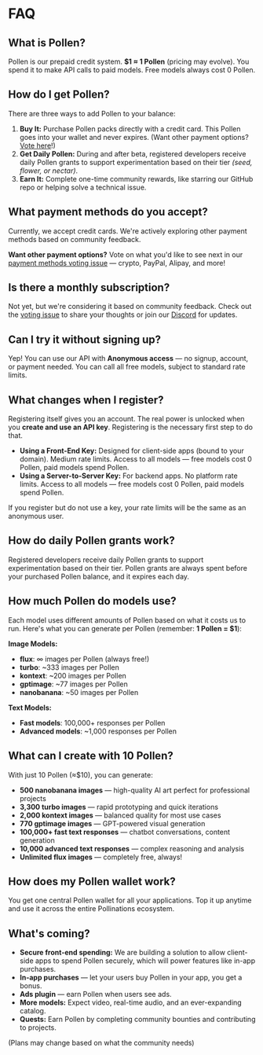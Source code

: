 # FAQ

## What is Pollen?

Pollen is our prepaid credit system. **$1 ≈ 1 Pollen** (pricing may evolve). You spend it to make API calls to paid models. Free models always cost 0 Pollen.

## How do I get Pollen?

There are three ways to add Pollen to your balance:
1.  **Buy It:** Purchase Pollen packs directly with a credit card. This Pollen goes into your wallet and never expires. (Want other payment options? [Vote here](https://github.com/pollinations/pollinations/issues/4826)!)
2.  **Get Daily Pollen:** During and after beta, registered developers receive daily Pollen grants to support experimentation based on their tier *(seed, flower, or nectar)*.
3.  **Earn It:** Complete one-time community rewards, like starring our GitHub repo or helping solve a technical issue.

## What payment methods do you accept?

Currently, we accept credit cards. We're actively exploring other payment methods based on community feedback.

**Want other payment options?** Vote on what you'd like to see next in our [payment methods voting issue](https://github.com/pollinations/pollinations/issues/4826) — crypto, PayPal, Alipay, and more!

## Is there a monthly subscription?

Not yet, but we're considering it based on community feedback. Check out the [voting issue](https://github.com/pollinations/pollinations/issues/2202) to share your thoughts or join our [Discord](https://discord.gg/pollinations) for updates.

## Can I try it without signing up?

Yep! You can use our API with **Anonymous access** — no signup, account, or payment needed. You can call all free models, subject to standard rate limits.

## What changes when I register?

Registering itself gives you an account. The real power is unlocked when you **create and use an API key**. Registering is the necessary first step to do that.

- **Using a Front-End Key:** Designed for client-side apps (bound to your domain). Medium rate limits. Access to all models — free models cost 0 Pollen, paid models spend Pollen.
- **Using a Server-to-Server Key:** For backend apps. No platform rate limits. Access to all models — free models cost 0 Pollen, paid models spend Pollen.

If you register but do not use a key, your rate limits will be the same as an anonymous user.

## How do daily Pollen grants work?

Registered developers receive daily Pollen grants to support experimentation based on their tier. 
Pollen grants are always spent before your purchased Pollen balance, and it expires each day.

## How much Pollen do models use?

Each model uses different amounts of Pollen based on what it costs us to run. Here's what you can generate per Pollen (remember: **1 Pollen = $1**):

**Image Models:**
- **flux**: ∞ images per Pollen (always free!)
- **turbo**: ~333 images per Pollen
- **kontext**: ~200 images per Pollen
- **gptimage**: ~77 images per Pollen
- **nanobanana**: ~50 images per Pollen

**Text Models:**
- **Fast models**: 100,000+ responses per Pollen
- **Advanced models**: ~1,000 responses per Pollen

## What can I create with 10 Pollen?

With just 10 Pollen (≈$10), you can generate:
- **500 nanobanana images** — high-quality AI art perfect for professional projects
- **3,300 turbo images** — rapid prototyping and quick iterations
- **2,000 kontext images** — balanced quality for most use cases
- **770 gptimage images** — GPT-powered visual generation
- **100,000+ fast text responses** — chatbot conversations, content generation
- **10,000 advanced text responses** — complex reasoning and analysis
- **Unlimited flux images** — completely free, always!

## How does my Pollen wallet work?

You get one central Pollen wallet for all your applications. Top it up anytime and use it across the entire Pollinations ecosystem.

## What's coming?

- **Secure front-end spending:** We are building a solution to allow client-side apps to spend Pollen securely, which will power features like in-app purchases.
- **In-app purchases** — let your users buy Pollen in your app, you get a bonus.
- **Ads plugin** — earn Pollen when users see ads.
- **More models:** Expect video, real-time audio, and an ever-expanding catalog.
- **Quests:** Earn Pollen by completing community bounties and contributing to projects.

(Plans may change based on what the community needs)
